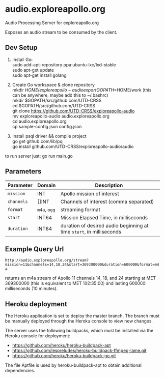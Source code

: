 # audio.exploreapollo.org

Audio Processing Server for exploreapollo.org

Exposes an audio stream to be consumed by the client.


## Dev Setup

1. Install Go:  
  sudo add-apt-repository ppa:ubuntu-lxc/lxd-stable  
  sudo apt-get update  
  sudo apt-get install golang  

2. Create Go workspace & clone repository  
  mkdir $HOME/exploreapollo-audio  
  export GOPATH=$HOME/work       (this can be anywhere, maybe add this to ~/.bashrc)  
  mkdir $GOPATH/src/github.com/UTD-CRSS  
  cd $GOPATH/src/github.com/UTD-CRSS  
  git clone https://github.com/UTD-CRSS/exploreapollo-audio  
  mv exploreapollo-audio audio.exploreapollo.org  
  cd audio.exploreapollo.org  
  cp sample-config.json config.json  
3. Install psql driver && compile project  
  go get github.com/lib/pq  
  go install github.com/UTD-CRSS/exploreapollo-audio/audio  	
  
  to run server just: go run main.go
  

## Parameters

| Parameter | Domain | Description |
|-----------|------|-------------|
| `mission` | INT | Apollo mission of interest |
| `channels` | []INT | Channels of interest (comma separated) |
| `format` | `m4a`, `ogg` | streaming format |
| `start` | INT64 | Mission Elapsed Time, in milliseconds |
| `duration` | INT64 | duration of desired audio beginning at time `start`, in milliseconds |

## Example Query Url

`http://audio.exploreapollo.org/stream?mission=11&channels=14,18,24&start=369300000&duration=600000&format=m4a`

returns an m4a stream of Apollo 11 channels 14, 18, and 24 starting at MET 369300000 (this is equivalent to MET 102:35:00) and lasting 600000 milliseconds (10 minutes).

## Heroku deployment

The Heroku application is set to deploy the master branch.  The branch must be manually deployed through the Heroku console to view new changes.

The server uses the following buildpacks, which must be installed
via the Heroku console for deployment:

- https://github.com/heroku/heroku-buildpack-apt
- https://github.com/lespreludes/heroku-buildpack-ffmpeg-lame.git
- https://github.com/heroku/heroku-buildpack-go.git

The file Aptfile is used by heroku-buildpack-apt to obtain additional dependencies.
